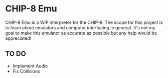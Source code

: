 # CHIP-8 Emu
CHIP-8 Emu is a WIP interpreter for the CHIP-8.
The scope for this project is to learn about emulators and computer interfacing in general.
It's not my goal to make this emulator as accurate as possible but any help would be appreciated!

## TO DO
* Implement Audio
* Fix Collisions